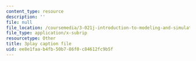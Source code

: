 ```yaml
---
content_type: resource
description: ''
file: null
file_location: /coursemedia/3-021j-introduction-to-modeling-and-simulation-spring-2012/ee8e1faab4fb50b786f0c84612fc9b5f_HkoxlFUerR0.vtt
file_type: application/x-subrip
resourcetype: Other
title: 3play caption file
uid: ee8e1faa-b4fb-50b7-86f0-c84612fc9b5f
---
```

